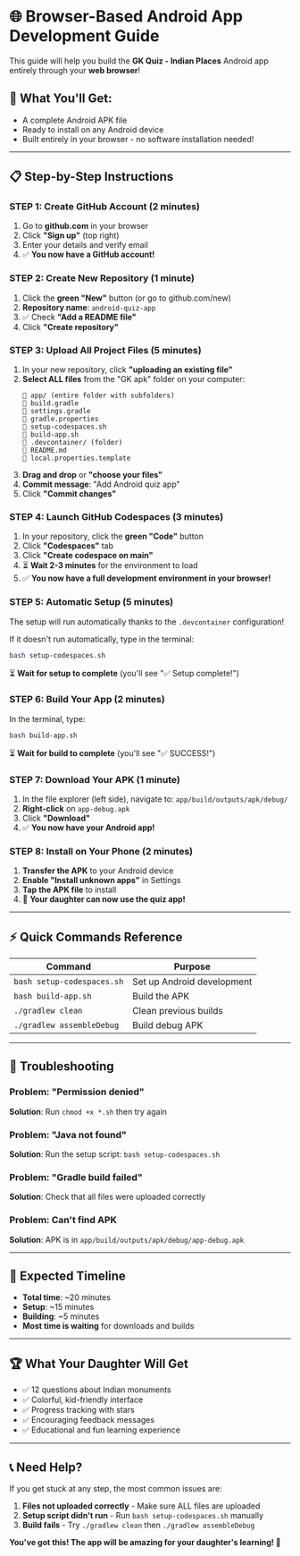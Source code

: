 # 🌐 Browser-Based Android App Development Guide

This guide will help you build the **GK Quiz - Indian Places** Android app entirely through your **web browser**!

## 🎯 **What You'll Get:**
- A complete Android APK file
- Ready to install on any Android device
- Built entirely in your browser - no software installation needed!

---

## 📋 **Step-by-Step Instructions**

### **STEP 1: Create GitHub Account** (2 minutes)
1. Go to **github.com** in your browser
2. Click **"Sign up"** (top right)
3. Enter your details and verify email
4. ✅ **You now have a GitHub account!**

### **STEP 2: Create New Repository** (1 minute)
1. Click the **green "New"** button (or go to github.com/new)
2. **Repository name**: `android-quiz-app`
3. ✅ Check **"Add a README file"**
4. Click **"Create repository"**

### **STEP 3: Upload All Project Files** (5 minutes)
1. In your new repository, click **"uploading an existing file"**
2. **Select ALL files** from the "GK apk" folder on your computer:
   ```
   📁 app/ (entire folder with subfolders)
   📄 build.gradle
   📄 settings.gradle
   📄 gradle.properties
   📄 setup-codespaces.sh
   📄 build-app.sh
   📄 .devcontainer/ (folder)
   📄 README.md
   📄 local.properties.template
   ```
3. **Drag and drop** or **"choose your files"**
4. **Commit message**: "Add Android quiz app"
5. Click **"Commit changes"**

### **STEP 4: Launch GitHub Codespaces** (3 minutes)
1. In your repository, click the **green "Code"** button
2. Click **"Codespaces"** tab
3. Click **"Create codespace on main"**
4. ⏳ **Wait 2-3 minutes** for the environment to load
5. ✅ **You now have a full development environment in your browser!**

### **STEP 5: Automatic Setup** (5 minutes)
The setup will run automatically thanks to the `.devcontainer` configuration!

If it doesn't run automatically, type in the terminal:
```bash
bash setup-codespaces.sh
```
⏳ **Wait for setup to complete** (you'll see "✅ Setup complete!")

### **STEP 6: Build Your App** (2 minutes)
In the terminal, type:
```bash
bash build-app.sh
```
⏳ **Wait for build to complete** (you'll see "✅ SUCCESS!")

### **STEP 7: Download Your APK** (1 minute)
1. In the file explorer (left side), navigate to:
   `app/build/outputs/apk/debug/`
2. **Right-click** on `app-debug.apk`
3. Click **"Download"**
4. ✅ **You now have your Android app!**

### **STEP 8: Install on Your Phone** (2 minutes)
1. **Transfer the APK** to your Android device
2. **Enable "Install unknown apps"** in Settings
3. **Tap the APK file** to install
4. 🎉 **Your daughter can now use the quiz app!**

---

## ⚡ **Quick Commands Reference**

| Command | Purpose |
|---------|---------|
| `bash setup-codespaces.sh` | Set up Android development |
| `bash build-app.sh` | Build the APK |
| `./gradlew clean` | Clean previous builds |
| `./gradlew assembleDebug` | Build debug APK |

---

## 🔧 **Troubleshooting**

### **Problem: "Permission denied"**
**Solution**: Run `chmod +x *.sh` then try again

### **Problem: "Java not found"**
**Solution**: Run the setup script: `bash setup-codespaces.sh`

### **Problem: "Gradle build failed"**
**Solution**: Check that all files were uploaded correctly

### **Problem: Can't find APK**
**Solution**: APK is in `app/build/outputs/apk/debug/app-debug.apk`

---

## 🎯 **Expected Timeline**
- **Total time**: ~20 minutes
- **Setup**: ~15 minutes
- **Building**: ~5 minutes
- **Most time is waiting** for downloads and builds

---

## 🏆 **What Your Daughter Will Get**
- ✅ 12 questions about Indian monuments
- ✅ Colorful, kid-friendly interface
- ✅ Progress tracking with stars
- ✅ Encouraging feedback messages
- ✅ Educational and fun learning experience

---

## 📞 **Need Help?**
If you get stuck at any step, the most common issues are:
1. **Files not uploaded correctly** - Make sure ALL files are uploaded
2. **Setup script didn't run** - Run `bash setup-codespaces.sh` manually
3. **Build fails** - Try `./gradlew clean` then `./gradlew assembleDebug`

**You've got this! The app will be amazing for your daughter's learning! 🌟** 